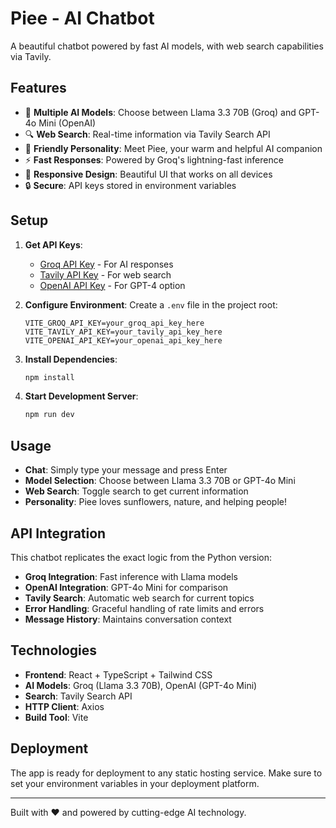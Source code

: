 # Piee - AI Chatbot

A beautiful chatbot powered by fast AI models, with web search capabilities via Tavily.

## Features

- 🤖 **Multiple AI Models**: Choose between Llama 3.3 70B (Groq) and GPT-4o Mini (OpenAI)
- 🔍 **Web Search**: Real-time information via Tavily Search API
- 🌻 **Friendly Personality**: Meet Piee, your warm and helpful AI companion
- ⚡ **Fast Responses**: Powered by Groq's lightning-fast inference
- 📱 **Responsive Design**: Beautiful UI that works on all devices
- 🔒 **Secure**: API keys stored in environment variables

## Setup

1. **Get API Keys**:
   - [Groq API Key](https://console.groq.com/keys) - For AI responses
   - [Tavily API Key](https://app.tavily.com/home) - For web search
   - [OpenAI API Key](https://platform.openai.com/api-keys) - For GPT-4 option

2. **Configure Environment**:
   Create a `.env` file in the project root:
   ```env
   VITE_GROQ_API_KEY=your_groq_api_key_here
   VITE_TAVILY_API_KEY=your_tavily_api_key_here
   VITE_OPENAI_API_KEY=your_openai_api_key_here
   ```

3. **Install Dependencies**:
   ```bash
   npm install
   ```

4. **Start Development Server**:
   ```bash
   npm run dev
   ```

## Usage

- **Chat**: Simply type your message and press Enter
- **Model Selection**: Choose between Llama 3.3 70B or GPT-4o Mini
- **Web Search**: Toggle search to get current information
- **Personality**: Piee loves sunflowers, nature, and helping people!

## API Integration

This chatbot replicates the exact logic from the Python version:

- **Groq Integration**: Fast inference with Llama models
- **OpenAI Integration**: GPT-4o Mini for comparison
- **Tavily Search**: Automatic web search for current topics
- **Error Handling**: Graceful handling of rate limits and errors
- **Message History**: Maintains conversation context

## Technologies

- **Frontend**: React + TypeScript + Tailwind CSS
- **AI Models**: Groq (Llama 3.3 70B), OpenAI (GPT-4o Mini)
- **Search**: Tavily Search API
- **HTTP Client**: Axios
- **Build Tool**: Vite

## Deployment

The app is ready for deployment to any static hosting service. Make sure to set your environment variables in your deployment platform.

---

Built with ❤️ and powered by cutting-edge AI technology.
